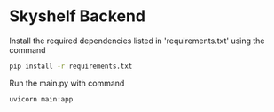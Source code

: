 # Skyshelf Backend
Install the required dependencies listed in 'requirements.txt' using the command
```bash
pip install -r requirements.txt
```
Run the main.py with command
```bash
uvicorn main:app
```
